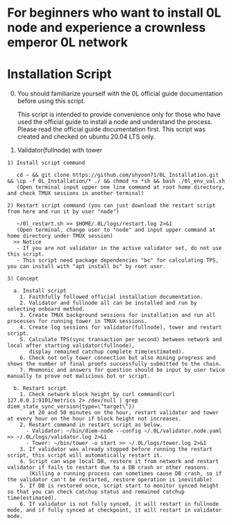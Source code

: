 # For beginners who want to install 0L node and experience a crownless emperor 0L network

# Installation Script

  0. You should familiarize yourself with the 0L official guide documentation before using this script.
    
     This script is intended to provide convenience only for those who have used the official guide to install a node and understand the process.
     Please read the official guide documentation first. This script was created and checked on ubuntu 20.04 LTS only.

  1. Validator(fullnode) with tower
  
    1) Install script command

       cd ~ && git clone https://github.com/shyoon71/0L_Installation.git && \cp -f 0L_Installation/* ./ && chmod +x *sh && bash ./0l_env_val.sh
       (Open terminal input upper one line command at root home directory, and check TMUX sessions in another terminal)

    2) Restart script command (you can just download the restart script from here and run it by user "node")

       ~/0l_restart.sh >> $HOME/.0L/logs/restart.log 2>&1
       (Open terminal, change user to "node" and input upper command at home directory under TMUX session)
      >> Notice
       - If you are not validator in the active validator set, do not use this script.
       - This script need package dependencies "bc" for calculating TPS, you can install with "apt install bc" by root user.

    3) Concept

      a. Install script
        1. Faithfully followed official installation documentation.
        2. Validator and fullnode all can be installed and run by selecting onboard method.
        3. Create TMUX background sessions for installation and run all processes for running tower in TMUX sessions.
        4. Create log sessions for validator(fullnode), tower and restart script.
        5. Calculate TPS(sync transaction per second) between network and local after starting validator(fullnode),
           display remained catchup complete time(estimated).
        6. Check not only tower connection but also mining progress and shows the number of final proofs successfully submitted to the chain.
        7. Mnemonic and answers for question should be input by user twice manually to prove not malicious bot or script.
    
      b. Restart script
        1. Check network block height by curl command(curl 127.0.0.1:9101/metrics 2> /dev/null | grep diem_state_sync_version{type=\"target\"})
           at 20 and 50 minutes on the hour, restart validator and tower at every hour on the hour if block height not increases.
        2. Restart command in restart script as below.
          - Validator: ~/bin/diem-node --config ~/.0L/validator.node.yaml >> ~/.0L/logs/validator.log 2>&1
          - Tower: ~/bin/tower -o start >> ~/.0L/logs/tower.log 2>&1
        3. If validator was already stopped before running the restart script, this script will automatically restart it.
        4. Script can wipe local DB, restore it from network and restart validator if fails to restart due to a DB crash or other reasons.
           (Killing a running process can sometimes cause DB crash, so if the validator can't be restarted, restore operation is inevitable)
        5. If DB is restored once, script start to monitor synced height so that you can check catchup status and remained catchup time(estimated).
        6. If validator is not fully synced, it will restart in fullnode mode, and if fully synced at checkpoint, it will restart in validator mode.